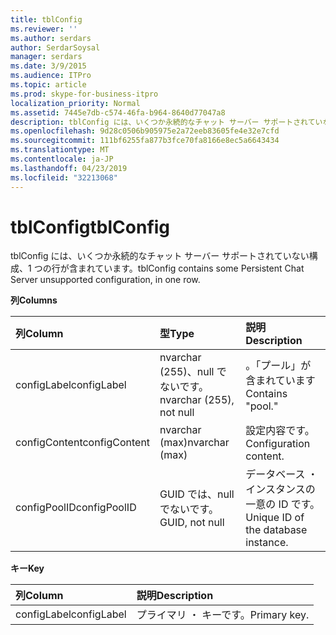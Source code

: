 ```yaml
---
title: tblConfig
ms.reviewer: ''
ms.author: serdars
author: SerdarSoysal
manager: serdars
ms.date: 3/9/2015
ms.audience: ITPro
ms.topic: article
ms.prod: skype-for-business-itpro
localization_priority: Normal
ms.assetid: 7445e7db-c574-46fa-b964-8640d77047a8
description: tblConfig には、いくつか永続的なチャット サーバー サポートされていない構成、1 つの行が含まれています。
ms.openlocfilehash: 9d28c0506b905975e2a72eeb83605fe4e32e7cfd
ms.sourcegitcommit: 111bf6255fa877b3fce70fa8166e8ec5a6643434
ms.translationtype: MT
ms.contentlocale: ja-JP
ms.lasthandoff: 04/23/2019
ms.locfileid: "32213068"
---
```

# <a name="tblconfig"></a><span data-ttu-id="6ff13-103">tblConfig</span><span class="sxs-lookup"><span data-stu-id="6ff13-103">tblConfig</span></span>
 
<span data-ttu-id="6ff13-104">tblConfig には、いくつか永続的なチャット サーバー サポートされていない構成、1 つの行が含まれています。</span><span class="sxs-lookup"><span data-stu-id="6ff13-104">tblConfig contains some Persistent Chat Server unsupported configuration, in one row.</span></span>
  
<span data-ttu-id="6ff13-105">**列**</span><span class="sxs-lookup"><span data-stu-id="6ff13-105">**Columns**</span></span>

|<span data-ttu-id="6ff13-106">**列**</span><span class="sxs-lookup"><span data-stu-id="6ff13-106">**Column**</span></span>|<span data-ttu-id="6ff13-107">**型**</span><span class="sxs-lookup"><span data-stu-id="6ff13-107">**Type**</span></span>|<span data-ttu-id="6ff13-108">**説明**</span><span class="sxs-lookup"><span data-stu-id="6ff13-108">**Description**</span></span>|
|:-----|:-----|:-----|
|<span data-ttu-id="6ff13-109">configLabel</span><span class="sxs-lookup"><span data-stu-id="6ff13-109">configLabel</span></span>  <br/> |<span data-ttu-id="6ff13-110">nvarchar (255)、null でないです。</span><span class="sxs-lookup"><span data-stu-id="6ff13-110">nvarchar (255), not null</span></span>  <br/> |<span data-ttu-id="6ff13-111">。「プール」が含まれています</span><span class="sxs-lookup"><span data-stu-id="6ff13-111">Contains "pool."</span></span>  <br/> |
|<span data-ttu-id="6ff13-112">configContent</span><span class="sxs-lookup"><span data-stu-id="6ff13-112">configContent</span></span>  <br/> |<span data-ttu-id="6ff13-113">nvarchar (max)</span><span class="sxs-lookup"><span data-stu-id="6ff13-113">nvarchar (max)</span></span>  <br/> |<span data-ttu-id="6ff13-114">設定内容です。</span><span class="sxs-lookup"><span data-stu-id="6ff13-114">Configuration content.</span></span>  <br/> |
|<span data-ttu-id="6ff13-115">configPoolID</span><span class="sxs-lookup"><span data-stu-id="6ff13-115">configPoolID</span></span>  <br/> |<span data-ttu-id="6ff13-116">GUID では、null でないです。</span><span class="sxs-lookup"><span data-stu-id="6ff13-116">GUID, not null</span></span>  <br/> |<span data-ttu-id="6ff13-117">データベース ・ インスタンスの一意の ID です。</span><span class="sxs-lookup"><span data-stu-id="6ff13-117">Unique ID of the database instance.</span></span>  <br/> |
   
<span data-ttu-id="6ff13-118">**キー**</span><span class="sxs-lookup"><span data-stu-id="6ff13-118">**Key**</span></span>

|<span data-ttu-id="6ff13-119">**列**</span><span class="sxs-lookup"><span data-stu-id="6ff13-119">**Column**</span></span>|<span data-ttu-id="6ff13-120">**説明**</span><span class="sxs-lookup"><span data-stu-id="6ff13-120">**Description**</span></span>|
|:-----|:-----|
|<span data-ttu-id="6ff13-121">configLabel</span><span class="sxs-lookup"><span data-stu-id="6ff13-121">configLabel</span></span>  <br/> |<span data-ttu-id="6ff13-122">プライマリ ・ キーです。</span><span class="sxs-lookup"><span data-stu-id="6ff13-122">Primary key.</span></span>  <br/> |
   

